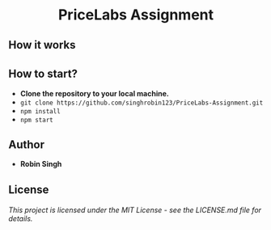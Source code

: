 <h1 align="center">
   <b>
        PriceLabs Assignment<br>
    </b>
</h1>




## How it works 

###### 

  ## How to start?
  
+ **Clone the repository to your local machine.**
+ ```git clone https://github.com/singhrobin123/PriceLabs-Assignment.git```
+ ```npm install```
+ ```npm start```

## Author
 + **Robin Singh**
    
## License
  
###### This project is licensed under the MIT License - see the LICENSE.md file for details.

    
    
